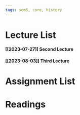 ```yaml
---
tags: sem5, core, history
---
```


Lecture List
==
#### [[2023-07-27]] Second Lecture
#### [[2023-08-03]] Third Lecture
Assignment List
==

Readings
==